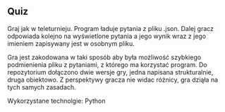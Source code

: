 ## Quiz 

Graj jak w teleturnieju. Program ładuje pytania z pliku .json. Dalej gracz odpowiada kolejno na wyświetlone pytania a jego wynik wraz z jego imieniem zapisywany jest w osobnym pliku.

Gra jest zakodowana w taki sposób aby była możliwość szybkiego podmienienia pliku z pytaniami, z którego ma korzystać program.
Do repozytorium dołączono dwie wersje gry, jedna napisana strukturalnie, druga obiektowo. Z perspektywy gracza nie widac różnicy, gra dziąła na tych samych zasadach.

Wykorzystane technolgie:
Python

